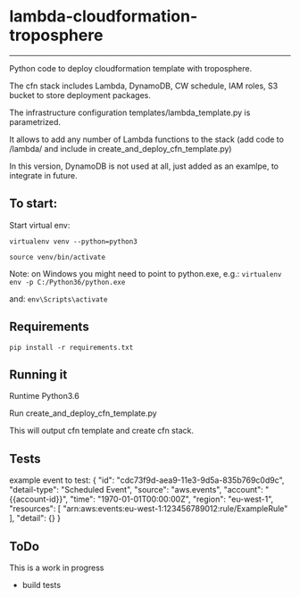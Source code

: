 # lambda-cloudformation-troposphere
********************************


Python code to deploy cloudformation template with troposphere.

The cfn stack includes Lambda, DynamoDB, CW schedule, IAM roles, S3 bucket to store deployment packages.

The infrastructure configuration templates/lambda_template.py is parametrized.

It allows to add any number of Lambda functions to the stack (add code to /lambda/ and include in create_and_deploy_cfn_template.py)

In this version, DynamoDB is not used at all, just added as an examlpe, to integrate in future.


## To start:

Start virtual env:
 
`virtualenv venv --python=python3`
 
`source venv/bin/activate`
 
Note: on Windows you might need to point to python.exe, e.g.: `virtualenv env -p C:/Python36/python.exe`

and: `env\Scripts\activate`


## Requirements

`pip install -r requirements.txt`


## Running it

Runtime Python3.6

Run create_and_deploy_cfn_template.py

This will output cfn template and create cfn stack.


## Tests

example event to test:
{
  "id": "cdc73f9d-aea9-11e3-9d5a-835b769c0d9c",
  "detail-type": "Scheduled Event",
  "source": "aws.events",
  "account": "{{account-id}}",
  "time": "1970-01-01T00:00:00Z",
  "region": "eu-west-1",
  "resources": [
    "arn:aws:events:eu-west-1:123456789012:rule/ExampleRule"
  ],
  "detail": {}
}


## ToDo


This is a work in progress
 - build tests

